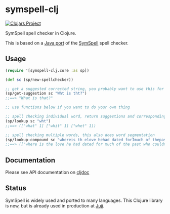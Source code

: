 # symspell-clj

[![Clojars Project](https://img.shields.io/clojars/v/org.clojars.huahaiy/symspell-clj.svg?color=success)](https://clojars.org/org.clojars.huahaiy/symspell-clj)

SymSpell spell checker in Clojure.

This is based on a [Java port](https://github.com/rxp90/jsymspell) of the [SymSpell](https://github.com/wolfgarbe/SymSpell) spell checker.

## Usage

```clojure
(require '[symspell-clj.core :as sp])

(def sc (sp/new-spellchecker))

;; get a suggested corrected string, you probably want to use this for simple things
(sp/get-suggestion sc "Wht is tht?")
;;==> "What is that?"

;; use functions below if you want to do your own thing

;; spell checking individual word, return suggestions and corresponding edit distances
(sp/lookup sc "wht")
;;==> (["what" 1] ["whit" 1] ["whet" 1])

;; spell checking multiple words, this also does word segmentation
(sp/lookup-compound sc "whereis th elove hehad dated forImuch of thepast who couqdn'tread in sixtgrade and ins pired him")
;;==> (["where is the love he had dated for much of the past who couldn't read in sixth grade and inspired him" 10])

```

## Documentation

Please see API documentation on [cljdoc](https://cljdoc.org/d/org.clojars.huahaiy/symspell-clj/0.3.1/api/symspell-clj.core)

## Status

SymSpell is widely used and ported to many languages. This Clojure library is new, but is already used in production at [Juji](https://juji.io).
